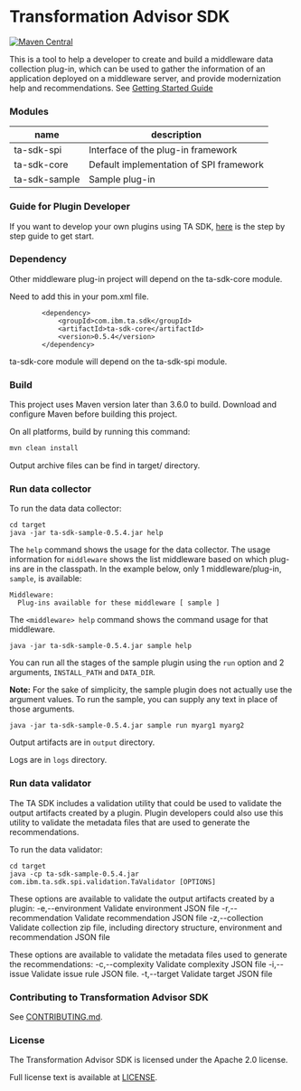 # Transformation Advisor SDK

[![Maven Central](https://maven-badges.herokuapp.com/maven-central/com.ibm.ta.sdk/ta-sdk/badge.svg)](https://maven-badges.herokuapp.com/maven-central/com.ibm.ta.sdk/ta-sdk)

This is a tool to help a developer to create and build a middleware data collection plug-in, which can be used to gather the information of an application deployed on a middleware server, and provide modernization help and recommendations.  See [Getting Started Guide](docs/GettingStarted.md)

### Modules

name| description
--- | ---
ta-sdk-spi | Interface of the plug-in framework
ta-sdk-core | Default implementation of SPI framework
ta-sdk-sample | Sample plug-in

### Guide for Plugin Developer
If you want to develop your own plugins using TA SDK,  [here](https://github.com/IBM/transformation-advisor-sdk/wiki/Transformation-Advisor-SDK-Plugin-Developer-Guide) is the step by step guide to get start.

### Dependency
Other middleware plug-in project will depend on the ta-sdk-core module.

Need to add this in your pom.xml file.
```
        <dependency>
            <groupId>com.ibm.ta.sdk</groupId>
            <artifactId>ta-sdk-core</artifactId>
            <version>0.5.4</version>
        </dependency>
```
ta-sdk-core module will depend on the ta-sdk-spi module.

### Build
This project uses Maven version later than 3.6.0 to build. Download and configure Maven before building this project.

On all platforms, build by running this command:
```bash
mvn clean install
```
Output archive files can be find in target/ directory.

### Run data collector
To run the data data collector:
```
cd target
java -jar ta-sdk-sample-0.5.4.jar help
```

The `help` command shows the usage for the data collector. The usage information for `middleware` shows the list
middleware based on which plug-ins are in the classpath. In the example below, only 1 middleware/plug-in, `sample`, 
is available:
```
Middleware:
  Plug-ins available for these middleware [ sample ]
```
The `<middleware> help` command shows the command usage for that middleware.
```
java -jar ta-sdk-sample-0.5.4.jar sample help
```

You can run all the stages of the sample plugin using the `run` option and 2 arguments, `INSTALL_PATH` and `DATA_DIR`.

**Note:** For the sake of simplicity, the sample plugin does not actually use the argument values. To run the sample, you can supply any text in place of those arguments.
```
java -jar ta-sdk-sample-0.5.4.jar sample run myarg1 myarg2
``` 

Output artifacts are in `output` directory.

Logs are in `logs` directory.

### Run data validator
The TA SDK includes a validation utility that could be used to validate the output artifacts created by a 
plugin. Plugin developers could also use this utility to validate the metadata files that are used to generate 
the recommendations.

To run the data validator:
```
cd target
java -cp ta-sdk-sample-0.5.4.jar com.ibm.ta.sdk.spi.validation.TaValidator [OPTIONS]
```

These options are available to validate the output artifacts created by a plugin:
 -e,--environment <arg>      Validate environment JSON file
 -r,--recommendation <arg>   Validate recommendation JSON file
 -z,--collection <arg>       Validate collection zip file, including directory structure, environment and 
recommendation JSON file


These options are available to validate the metadata files used to generate the recommendations:
 -c,--complexity <arg>       Validate complexity JSON file
 -i,--issue <arg>            Validate issue rule JSON file.
 -t,--target <arg>           Validate target JSON file
 

### Contributing to Transformation Advisor SDK
See [CONTRIBUTING.md](CONTRIBUTING.md).

### License
The Transformation Advisor SDK is licensed under the Apache 2.0 license. 

Full license text is available at [LICENSE](./LICENSE).
